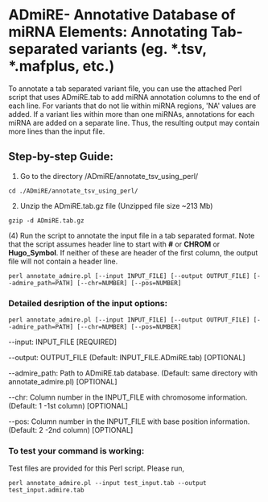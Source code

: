 # ADmiRE- Annotative Database of miRNA Elements: Annotating Tab-separated variants (eg. *.tsv, *.mafplus, etc.)

To annotate a tab separated variant file, you can use the attached Perl script that uses ADmiRE.tab to add miRNA annotation columns to the end of each line. For variants that do not lie within miRNA regions, 'NA' values are added. If a variant lies within more than one miRNAs, annotations for each miRNA are added on a separate line. Thus, the resulting output may contain more lines than the input file.

## Step-by-step Guide:
1. Go to the directory /ADmiRE/annotate_tsv_using_perl/

`cd ./ADmiRE/annotate_tsv_using_perl/`

2. Unzip the ADmiRE.tab.gz file (Unzipped file size ~213 Mb)

`gzip -d ADmiRE.tab.gz`

(4) Run the script to annotate the input file in a tab separated format. Note that the script assumes header line to start with **#** or **CHROM** or **Hugo_Symbol**. If neither of these are header of the first column, the output file will not contain a header line.

`perl annotate_admire.pl [--input INPUT_FILE] [--output OUTPUT_FILE] [--admire_path=PATH] [--chr=NUMBER] [--pos=NUMBER]`

### Detailed desription of the input options:
`perl annotate_admire.pl [--input INPUT_FILE] [--output OUTPUT_FILE] [--admire_path=PATH] [--chr=NUMBER] [--pos=NUMBER]`

--input: INPUT_FILE [REQUIRED]

--output: OUTPUT_FILE (Default: INPUT_FILE.ADmiRE.tab) [OPTIONAL]

--admire_path: Path to ADmiRE.tab database. (Default: same directory with annotate_admire.pl) [OPTIONAL]

--chr: Column number in the INPUT_FILE with chromosome information. (Default: 1 -1st column) [OPTIONAL]

--pos: Column number in the INPUT_FILE with base position information. (Default: 2 -2nd column) [OPTIONAL]

### To test your command is working:
Test files are provided for this Perl script. Please run,

`perl annotate_admire.pl --input test_input.tab --output test_input.admire.tab`
